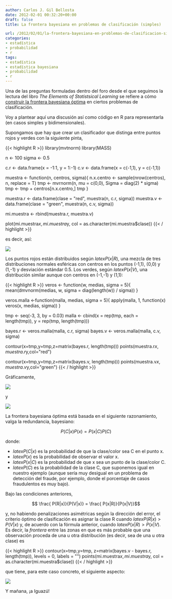 ```yaml
---
author: Carlos J. Gil Bellosta
date: 2012-02-01 00:32:20+00:00
draft: false
title: La frontera bayesiana en problemas de clasificación (simples)

url: /2012/02/01/la-frontera-bayesiana-en-problemas-de-clasificacion-simples/
categories:
- estadística
- probabilidad
- r
tags:
- estadística
- estadística bayesiana
- probabilidad
- r
---
```


Una de las preguntas formuladas dentro del foro desde el que seguimos la lectura del libro _The Elements of Statistsical Learning_ se refiere a cómo [construir la frontera bayesiana óptima](http://esl.ubidata.org/preguntas/18/optimal-bayes-decision-boundary) en ciertos problemas de clasificación.

Voy a plantear aquí una discusión así como código en R para representarla (en casos simples y bidimensionales).

Supongamos que hay que crear un clasificador que distinga entre puntos rojos y verdes con la siguiente pinta,

{{< highlight R >}}
library(mvtnorm)
library(MASS)

n <- 100
sigma <- 0.5

c.r <- data.frame(x = -1:1, y = 1:-1)
c.v <- data.frame(x = c(-1,1), y = c(-1,1))

muestra <- function(n, centros, sigma){
    n.x.centro <- sample(nrow(centros), n, replace = T)
    tmp <- mvrnorm(n, mu = c(0,0), Sigma = diag(2) * sigma)
    tmp <- tmp + centros[n.x.centro,]
    tmp
}

muestra.r <- data.frame(clase = "red", muestra(n, c.r, sigma))
muestra.v <- data.frame(clase = "green", muestra(n, c.v, sigma))

mi.muestra <- rbind(muestra.r, muestra.v)

plot(mi.muestra$x, mi.muestra$y,
        col = as.character(mi.muestra$clase))
{{< / highlight >}}

es decir, así:

[![](/wp-uploads/2012/02/datos_clasificacion.png#center)
](/wp-uploads/2012/02/datos_clasificacion.png#center)

Los puntos rojos están distribuidos según $latex P(x|R)$, una mezcla de tres distribuciones normales esféricas con centros en los puntos (-1,1), (0,0) y (1,-1) y desviación estándar 0.5. Los verdes, según $latex P(x|V)$, una distribución similar aunque con centros en (-1,-1) y (1,1):

{{< highlight R >}}
veros <- function(w, medias, sigma = 5){
    mean(dmvnorm(medias, w, sigma = diag(length(w)) / sigma))
}

veros.malla <-function(malla, medias, sigma = 5){
    apply(malla, 1, function(x) veros(x, medias, sigma))
}

tmp <- seq(-3, 3, by = 0.03)
malla <- cbind(x = rep(tmp, each = length(tmp)),
                y = rep(tmp, length(tmp)))

bayes.r <- veros.malla(malla, c.r, sigma)
bayes.v <- veros.malla(malla, c.v, sigma)

contour(x=tmp,y=tmp,z=matrix(bayes.r, length(tmp)))
points(muestra.r$x, muestra.r$y,col="red")

contour(x=tmp,y=tmp,z=matrix(bayes.v, length(tmp)))
points(muestra.v$x, muestra.v$y,col="green")
{{< / highlight >}}

Gráficamente,

[![](/wp-uploads/2012/02/rojos.png#center)
](/wp-uploads/2012/02/rojos.png#center)

y

[![](/wp-uploads/2012/02/verdes.png#center)
](/wp-uploads/2012/02/verdes.png#center)

La frontera bayesiana óptima está basada en el siguiente razonamiento, valga la redundancia, bayesiano:

$$ P(C|x) P(x) = P(x | C) P(C)$$

donde:

* $latex P(C|x)$ es la probabilidad de que la clase/color sea C en el punto x.
* $latex P(x)$ es la probabilidad de observar el valor x.
* $latex P(x|C)$ es la probabilidad de que x sea un punto de la clase/color C.
* $latex P(C)$ es la probabilidad de la clase C, que suponemos igual en nuestro ejemplo (aunque sería muy desigual en un problema de detección del fraude, por ejemplo, donde el porcentaje de casos fraudulentos es muy bajo).

Bajo las condiciones anteriores,

$$ \frac{ P(R|x)}{P(V|x)} = \frac{ P(x|R)}{P(x|V)}$$

y, no habiendo penalizaciones asimétricas según la dirección del error, el criterio óptimo de clasificación es asignar la clase R cuando $latex P(R|x) > P(V|x)$ y, de acuerdo con la fórmula anterior, cuando $latex P(x|R) > P(x|V)$. Es decir, la _frontera_ entre las zonas en que es más probable que una observación proceda de una u otra distribución (es decir, sea de una u otra clase) es


{{< highlight R >}}
contour(x=tmp,y=tmp,
        z=matrix(bayes.v - bayes.r, length(tmp)),
        levels = 0, labels = "")
points(mi.muestra$x, mi.muestra$y,
    col = as.character(mi.muestra$clase))
{{< / highlight >}}

que tiene, para este caso concreto, el siguiente aspecto:

[![](/wp-uploads/2012/02/frontera_bayesiana.png#center)
](/wp-uploads/2012/02/frontera_bayesiana.png#center)

Y mañana, ¡a Iguazú!
